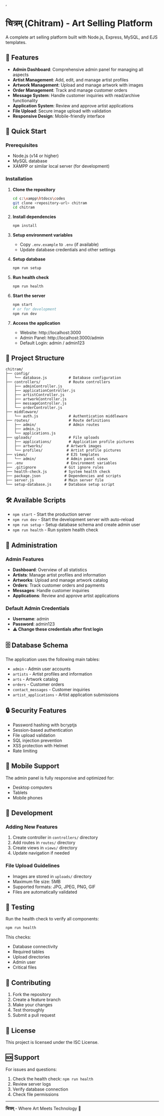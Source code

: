 ,
# चित्रम् (Chitram) - Art Selling Platform

A complete art selling platform built with Node.js, Express, MySQL, and EJS templates.

## 🎨 Features

- **Admin Dashboard**: Comprehensive admin panel for managing all aspects
- **Artist Management**: Add, edit, and manage artist profiles
- **Artwork Management**: Upload and manage artwork with images
- **Order Management**: Track and manage customer orders
- **Message System**: Handle customer inquiries with read/archive functionality
- **Application System**: Review and approve artist applications
- **File Upload**: Secure image upload with validation
- **Responsive Design**: Mobile-friendly interface

## 🚀 Quick Start

### Prerequisites
- Node.js (v14 or higher)
- MySQL database
- XAMPP or similar local server (for development)

### Installation

1. **Clone the repository**
   ```bash
   cd c:\xampp\htdocs\codes
   git clone <repository-url> chitram
   cd chitram
   ```

2. **Install dependencies**
   ```bash
   npm install
   ```

3. **Setup environment variables**
   - Copy `.env.example` to `.env` (if available)
   - Update database credentials and other settings

4. **Setup database**
   ```bash
   npm run setup
   ```

5. **Run health check**
   ```bash
   npm run health
   ```

6. **Start the server**
   ```bash
   npm start
   # or for development
   npm run dev
   ```

7. **Access the application**
   - Website: http://localhost:3000
   - Admin Panel: http://localhost:3000/admin
   - Default Login: admin / admin123

## 📁 Project Structure

```
chitram/
├── config/
│   └── database.js          # Database configuration
├── controllers/             # Route controllers
│   ├── adminController.js
│   ├── applicationController.js
│   ├── artistController.js
│   ├── artworkController.js
│   ├── messageController.js
│   └── orderController.js
├── middleware/
│   └── auth.js              # Authentication middleware
├── routes/                  # Route definitions
│   ├── admin/               # Admin routes
│   ├── admin.js
│   └── applications.js
├── uploads/                 # File uploads
│   ├── applications/        # Application profile pictures
│   ├── artworks/           # Artwork images
│   └── profiles/           # Artist profile pictures
├── views/                  # EJS templates
│   └── admin/              # Admin panel views
├── .env                    # Environment variables
├── .gitignore             # Git ignore rules
├── health-check.js        # System health check
├── package.json           # Dependencies and scripts
├── server.js              # Main server file
└── setup-database.js      # Database setup script
```

## 🛠️ Available Scripts

- `npm start` - Start the production server
- `npm run dev` - Start the development server with auto-reload
- `npm run setup` - Setup database schema and create admin user
- `npm run health` - Run system health check

## 🔧 Administration

### Admin Features
- **Dashboard**: Overview of all statistics
- **Artists**: Manage artist profiles and information
- **Artworks**: Upload and manage artwork catalog
- **Orders**: Track customer orders and payments
- **Messages**: Handle customer inquiries
- **Applications**: Review and approve artist applications

### Default Admin Credentials
- **Username**: admin
- **Password**: admin123
- **⚠️ Change these credentials after first login**

## 🗄️ Database Schema

The application uses the following main tables:
- `admin` - Admin user accounts
- `artists` - Artist profiles and information
- `arts` - Artwork catalog
- `orders` - Customer orders
- `contact_messages` - Customer inquiries
- `artist_applications` - Artist application submissions

## 🔒 Security Features

- Password hashing with bcryptjs
- Session-based authentication
- File upload validation
- SQL injection prevention
- XSS protection with Helmet
- Rate limiting

## 📱 Mobile Support

The admin panel is fully responsive and optimized for:
- Desktop computers
- Tablets
- Mobile phones

## 🚧 Development

### Adding New Features
1. Create controller in `controllers/` directory
2. Add routes in `routes/` directory
3. Create views in `views/` directory
4. Update navigation if needed

### File Upload Guidelines
- Images are stored in `uploads/` directory
- Maximum file size: 5MB
- Supported formats: JPG, JPEG, PNG, GIF
- Files are automatically validated

## 🧪 Testing

Run the health check to verify all components:
```bash
npm run health
```

This checks:
- Database connectivity
- Required tables
- Upload directories
- Admin user
- Critical files

## 🤝 Contributing

1. Fork the repository
2. Create a feature branch
3. Make your changes
4. Test thoroughly
5. Submit a pull request

## 📄 License

This project is licensed under the ISC License.

## 🆘 Support

For issues and questions:
1. Check the health check: `npm run health`
2. Review server logs
3. Verify database connection
4. Check file permissions

---

**चित्रम्** - Where Art Meets Technology 🎨
